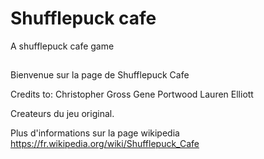 # Shufflepuck cafe
A shufflepuck cafe game

##
Bienvenue sur la page de Shufflepuck Cafe

Credits to:
Christopher Gross
Gene Portwood
Lauren Elliott

Createurs du jeu original.

Plus d'informations sur la page wikipedia
https://fr.wikipedia.org/wiki/Shufflepuck_Cafe
